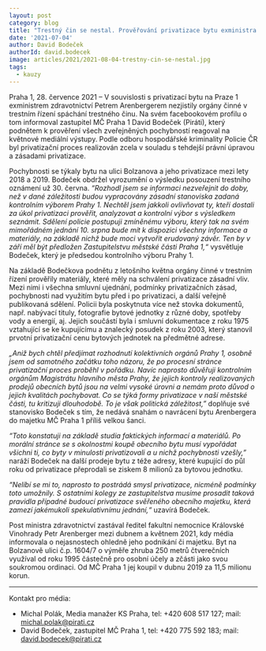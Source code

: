 ```yaml
---
layout: post
category: blog
title: "Trestný čin se nestal. Prověřování privatizace bytu exministra Arenbergera policie ukončila"
date: '2021-07-04'
author: David Bodeček
authorId: david.bodecek
image: articles/2021/2021-08-04-trestny-cin-se-nestal.jpg
tags:
  - kauzy
---
```

Praha 1, 28. července 2021 – V souvislosti s privatizací bytu na Praze 1 exministrem zdravotnictví Petrem Arenbergerem nezjistily orgány činné v trestním řízení spáchání trestného činu. Na svém facebookovém profilu o tom informoval zastupitel MČ Praha 1 David Bodeček (Piráti), který podnětem k prověření všech zveřejněných pochybností reagoval na květnové mediální výstupy. Podle odboru hospodářské kriminality Policie ČR byl privatizační proces realizován zcela v souladu s tehdejší právní úpravou a zásadami privatizace. 

Pochybnosti se týkaly bytu na ulici Bolzanova a jeho privatizace mezi lety 2018 a 2019. Bodeček obdržel vyrozumění o výsledku posouzení trestního oznámení už 30. června. *“Rozhodl jsem se informaci nezveřejnit do doby, než v dané záležitosti budou vypracovány zásadní stanoviska zadaná kontrolním výborem Prahy 1.  Nechtěl jsem jakkoli ovlivňovat ty, kteří dostali za úkol privatizaci prověřit, analyzovat a kontrolní výbor s výsledkem seznámit. Sdělení policie postupuji zmíněnému výboru, který tak na svém mimořádném jednání 10. srpna bude mít k dispozici všechny informace a materiály, na základě nichž bude moci vytvořit erudovaný závěr. Ten by v září měl být předložen Zastupitelstvu městské části Praha 1,“* vysvětluje Bodeček, který je předsedou kontrolního výboru Prahy 1. 

Na základě Bodečkova podnětu z letošního května orgány činné v trestním řízení prověřily materiály, které měly na schválení privatizace zásadní vliv. Mezi nimi i všechna smluvní ujednání, podmínky privatizačních zásad, pochybnosti nad využitím bytu před i po privatizaci, a další veřejně publikovaná sdělení. Policii byla poskytnuta více než stovka  dokumentů, např. nabývací tituly, fotografie bytové jednotky z různé doby, spotřeby vody a energií, aj. Jejich součástí byla i smluvní dokumentace z roku 1975 vztahující se ke kupujícímu a znalecký posudek z roku 2003, který stanovil prvotní privatizační cenu bytových jednotek na předmětné adrese. 

*„Aniž bych chtěl předjímat rozhodnutí kolektivních orgánů Prahy 1, osobně jsem od samotného začátku toho názoru, že po procesní stránce privatizační proces proběhl v pořádku. Navíc naprosto důvěřuji kontrolním orgánům Magistrátu hlavního města Prahy, že jejich kontroly realizovaných prodejů obecních bytů jsou na velmi vysoké úrovni a nemám proto důvod o jejich kvalitách pochybovat. Co se týká formy privatizace v naší městské části, tu kritizuji dlouhodobě. To je však politická záležitost,”* doplňuje své stanovisko Bodeček s tím, že nedává snahám o navrácení bytu  Arenbergera do majetku MČ Praha 1  příliš velkou šanci. 

*“Toto konstatuji na základě studia faktických informací a materiálů. Po morální stránce se s okolnostmi koupě obecního bytu musí vypořádat všichni ti, co byty v minulosti privatizovali a u nichž pochybnosti vzešly,”* naráží Bodeček na další prodeje bytu z téže adresy, které kupující do půl roku od privatizace přeprodali se ziskem 8 milionů za bytovou jednotku. 

*“Nelíbí se mi to, naprosto to postrádá smysl privatizace, nicméně podmínky toto umožnily. S ostatními kolegy ze zastupitelstva musíme prosadit taková pravidla případné budoucí privatizace svěřeného obecního majetku, která zamezí jakémukoli spekulativnímu jednání,“* uzavírá Bodeček. 

Post ministra zdravotnictví zastával ředitel fakultní nemocnice Královské Vinohrady Petr Arenberger mezi dubnem a květnem 2021, kdy média informovala o nejasnostech ohledně jeho podnikání či majetku. Byt na Bolzanově ulici č.p. 1604/7 o výměře zhruba 250 metrů čtverečních využíval od roku 1995 částečně pro osobní účely a zčásti jako svou soukromou ordinaci. Od MČ Praha 1 jej koupil v dubnu 2019 za 11,5 milionu korun. 

----------------------------------------------------------------------------------------------------------------------------------------

Kontakt pro média:

- Michal Polák, Media manažer KS Praha, tel: +420 608 517 127; mail: michal.polak@pirati.cz
- David Bodeček, zastupitel MČ Praha 1, tel: +420 775 592 183; mail: david.bodecek@pirati.cz 

